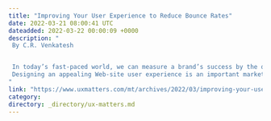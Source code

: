 ```yaml
---
title: "Improving Your User Experience to Reduce Bounce Rates"
date: 2022-03-21 08:00:41 UTC
dateadded: 2022-03-22 00:00:09 +0000
description: "
 By C.R. Venkatesh 


 In today’s fast-paced world, we can measure a brand’s success by the quality of the user experience it provides to its customers—the company’s key stakeholders. Both the way in which a brand or company interacts with its customers and the impression its Web site’s user experience makes on those customers determine the brand’s success. 
 Designing an appealing Web-site user experience is an important marketing strategy for reducing the bounce rates for any Web site. The user experience guides the company’s potential customers through the Web site—from the first landing page to the final page the user sees. The goal of UX design for the Web is to ensure that the user experience appeals to potential customers, increases conversion rates, and reduces a site’s bounce rates. Read More 
"
link: "https://www.uxmatters.com/mt/archives/2022/03/improving-your-user-experience-to-reduce-bounce-rates.php"
category:
directory: _directory/ux-matters.md
---
```

